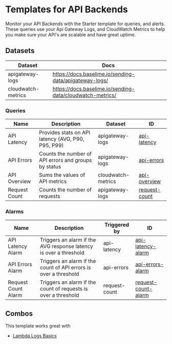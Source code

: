 # Templates for API Backends

Monitor your API Backends with the Starter template for queries, and alerts. These queries use your Api Gateway Logs, and CloudWatch Metrics to help you make sure your API's are scalable and have great uptime.

## Datasets

| Dataset | Docs  |
|---------|-------|
| apigateway-logs | https://docs.baselime.io/sending-data/apigateway-logs/ |
| cloudwatch-metrics | https://docs.baselime.io/sending-data/cloudwatch-metrics/ |

### Queries

| Name | Description | Dataset | ID |
|------|-------------|---------|----|
| API Latency | Provides stats on API latency (AVG, P90, P95, P99) | apigateway-logs | [api-latency](./api-latency.yml) |
| API Errors | Counts the number of API errors and groups by status | apigateway-logs | [api-errors](./errors.yml) |
| API Overview | Sums the values of API metrics | cloudwatch-metrics | [api-overview](./api-overview.yml) |
| Request Count | Counts the number of requests | apigateway-logs | [request-count](./request-count.yml) |

### Alarms

| Name | Description | Triggered by | ID |
|------|-------------|-------------|----|
| API Latency Alarm | Triggers an alarm if the AVG response latency is over a threshold | api-latency | [api-latency-alarm](./api-latency.yml) |
| API Errors Alarm | Triggers an alarm if the count of API errors is over a threshold | api-errors | [api-errors-alarm](./errors.yml)|
| Request Count Alarm | Triggers an alarm if the count of requests is over a threshold | request-count | [request-count-alarm](./request-count.yml) |


## Combos

This template works great with

* [Lambda Logs Basics](../lambda-logs-basics/)